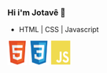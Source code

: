 ### Hi i'm Jotavê 👋

- HTML | CSS | Javascript
<img align="center" alt="Edu-HTML" height="50" width="40" src="https://raw.githubusercontent.com/devicons/devicon/master/icons/html5/html5-original.svg">
  <img align="center" alt="Edu-CSS" height="50" width="40" src="https://raw.githubusercontent.com/devicons/devicon/master/icons/css3/css3-original.svg">
  <img align="center" alt="Edu-Js" height="50" width="40" src="https://raw.githubusercontent.com/devicons/devicon/master/icons/javascript/javascript-plain.svg">
